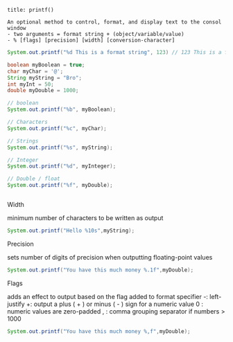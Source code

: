 ```ad-note
title: printf()

An optional method to control, format, and display text to the consol window
- two arguments = format string + (object/variable/value)
- % [flags] [precision] [width] [conversion-character]
```

```java
System.out.printf("%d This is a format string", 123) // 123 This is a format string
```

```java
boolean myBoolean = true;
char myChar = '@';
String myString = "Bro";
int myInt = 50;
double myDouble = 1000;

// boolean
System.out.printf("%b", myBoolean);

// Characters
System.out.printf("%c", myChar);

// Strings
System.out.printf("%s", myString);

// Integer
System.out.printf("%d", myInteger);

// Double / float
System.out.printf("%f", myDouble);



```

Width

minimum number of characters to be written as output 
```java
System.out.printf("Hello %10s",myString);
```

Precision

sets number of digits of precision when outputting floating-point values 

```java
System.out.printf("You have this much money %.1f",myDouble);
```

Flags

adds an effect to output based on the flag added to format specifier 
-: left-justify
+: output a plus ( + ) or minus ( - ) sign for a numeric value 
0 : numeric values are zero-padded 
, : comma grouping separator if numbers > 1000

```java
System.out.printf("You have this much money %,f",myDouble);
```
